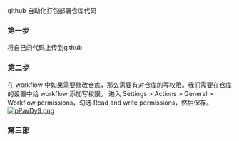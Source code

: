 github 自动化打包部署仓库代码

### 第一步
  将自己的代码上传到github

### 第二步
  在 workflow 中如果需要修改仓库，那么需要有对仓库的写权限。我们需要在仓库的设置中给 workflow 添加写权限。
  进入 Settings > Actions > General > Workflow permissions，勾选 Read and write permissions，然后保存。
  [![pPavDy9.png](https://s1.ax1x.com/2023/08/29/pPavDy9.png)](https://imgse.com/i/pPavDy9)

### 第三部